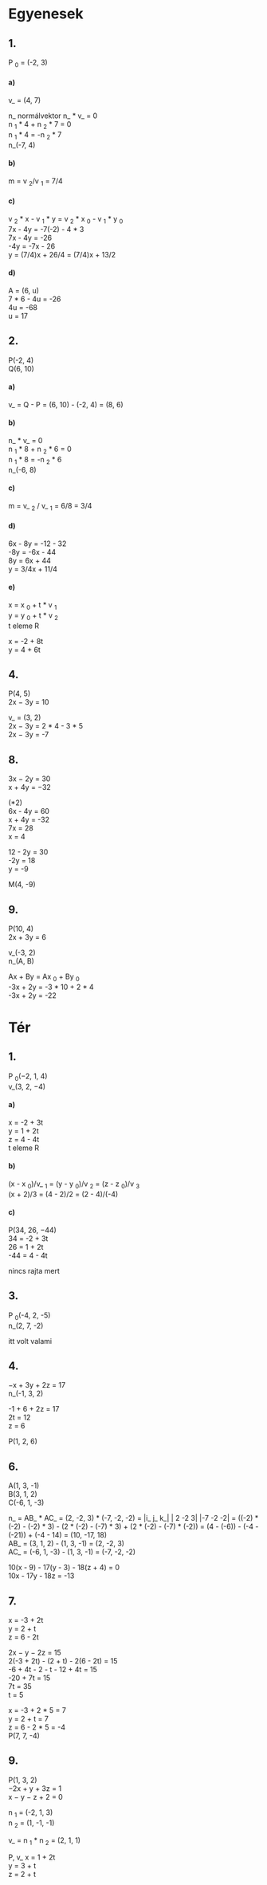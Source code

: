# Egyenesek
## 1.
P <sub>0</sub> = (-2, 3)  
#### a)
v_ = (4, 7)  

n_ normálvektor
n_ * v_ = 0  
n <sub>1</sub> * 4 + n <sub>2</sub> * 7 = 0  
n <sub>1</sub> * 4 = -n <sub>2</sub> * 7  
n_(-7, 4)  

#### b)
m = v <sub>2</sub>/v <sub>1</sub> = 7/4  

#### c)
v <sub>2</sub> * x - v <sub>1</sub> * y = v <sub>2</sub> * x <sub>0</sub> - v <sub>1</sub> * y <sub>0</sub>  
7x - 4y = -7(-2) - 4 * 3  
7x - 4y = -26  
-4y = -7x - 26  
y = (7/4)x + 26/4 = (7/4)x + 13/2

#### d)
A = (6, u)  
7 * 6 - 4u = -26  
4u = -68  
u = 17

## 2.
P(-2, 4)  
Q(6, 10)

#### a)
v_ = Q - P = (6, 10) - (-2, 4) = (8, 6)

#### b)
n_ * v_ = 0  
n <sub>1</sub> * 8 + n <sub>2</sub> * 6 = 0  
n <sub>1</sub> * 8 = -n <sub>2</sub> * 6  
n_(-6, 8)

#### c)
m = v_ <sub>2</sub> / v_ <sub>1</sub> = 6/8 = 3/4

#### d)
6x - 8y = -12 - 32  
-8y = -6x - 44  
8y = 6x + 44  
y = 3/4x + 11/4

#### e)
x = x <sub>0</sub> + t * v <sub>1</sub>  
y = y <sub>0</sub> + t * v <sub>2</sub>  
t eleme R  

x = -2 + 8t  
y = 4 + 6t

## 4.
P(4, 5)  
2x − 3y = 10

v_ = (3, 2)  
2x − 3y = 2 * 4 - 3 * 5  
2x − 3y = -7

## 8.
3x − 2y = 30  
x + 4y = −32  

(*2)  
6x - 4y = 60  
x + 4y = -32  
7x = 28  
x = 4

12 - 2y = 30  
-2y = 18  
y = -9

M(4, -9)

## 9.
P(10, 4)  
2x + 3y = 6

v_(-3, 2)  
n_(A, B)

Ax + By = Ax <sub>0</sub> + By <sub>0</sub>  
-3x + 2y = -3 * 10 + 2 * 4  
-3x + 2y = -22

# Tér
## 1.
P <sub>0</sub>(−2, 1, 4)  
v_(3, 2, −4)

#### a)
x = -2 + 3t  
y = 1 + 2t  
z = 4 - 4t  
t eleme R

#### b)
(x - x <sub>0</sub>)/v_ <sub>1</sub> = (y - y <sub>0</sub>)/v <sub>2</sub> = (z - z <sub>0</sub>)/v <sub>3</sub>  
(x + 2)/3 = (4 - 2)/2 = (2 - 4)/(-4)

#### c)
P(34, 26, −44)  
34 = -2 + 3t  
26 = 1 + 2t  
-44 = 4 - 4t  

nincs rajta mert

## 3.
P <sub>0</sub>(-4, 2, -5)  
n_(2, 7, -2)

itt volt valami

## 4.
−x + 3y + 2z = 17  
n_(-1, 3, 2)

-1 + 6 + 2z = 17  
2t = 12  
z = 6

P(1, 2, 6)

## 6.
A(1, 3, -1)  
B(3, 1, 2)  
C(-6, 1, -3)

n_ = AB_ * AC_ = (2, -2, 3) * (-7, -2, -2) =
|i_ j_ k_|
| 2 -2  3|
|-7 -2 -2| = ((-2) * (-2) - (-2) * 3) - (2 * (-2) - (-7) * 3) + (2 * (-2) - (-7) * (-2)) = (4 - (-6)) - (-4 - (-21)) + (-4 - 14) = (10, -17, 18)  
AB_ = (3, 1, 2) - (1, 3, -1) = (2, -2, 3)  
AC_ = (-6, 1, -3) - (1, 3, -1) = (-7, -2, -2)

10(x - 9) - 17(y - 3) - 18(z + 4) = 0  
10x - 17y - 18z = -13

## 7.
x = -3 + 2t  
y = 2 + t  
z = 6 - 2t

2x − y − 2z = 15  
2(-3 + 2t) - (2 + t) - 2(6 - 2t) = 15  
-6 + 4t - 2 - t - 12 + 4t = 15  
-20 + 7t = 15  
7t = 35  
t = 5

x = -3 + 2 * 5 = 7  
y = 2 + t = 7  
z = 6 - 2 * 5 = -4  
P(7, 7, -4)

## 9.
P(1, 3, 2)  
−2x + y + 3z = 1  
x − y − z + 2 = 0

n <sub>1</sub> = (-2, 1, 3)  
n <sub>2</sub> = (1, -1, -1)

v_ = n <sub>1</sub> * n <sub>2</sub> = (2, 1, 1)  

P, v_
x = 1 + 2t  
y = 3 + t  
z = 2 + t